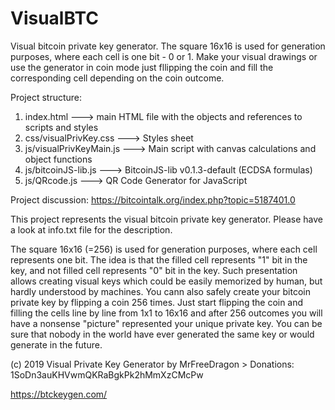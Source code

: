 # VisualBTC
Visual bitcoin private key generator. The square 16x16 is used for generation purposes, where each cell is one bit - 0 or 1. Make your visual drawings or use the generator in coin mode just fllipping the coin and fill the corresponding cell depending on the coin outcome.

Project structure:

1) index.html               ---> main  HTML file with the objects and references to scripts and styles
2) css/visualPrivKey.css    ---> Styles sheet
3) js/visualPrivKeyMain.js  ---> Main script with canvas calculations and object functions
4) js/bitcoinJS-lib.js      ---> BitcoinJS-lib v0.1.3-default (ECDSA formulas)
5) js/QRcode.js             ---> QR Code Generator for JavaScript

Project discussion: https://bitcointalk.org/index.php?topic=5187401.0

This project represents the visual bitcoin private key generator. Please have a look at info.txt file for the description.

The square 16x16 (=256) is used for generation purposes, where each cell represents one bit. The idea is that the filled cell represents "1" bit in the key, and not filled cell represents "0" bit in the key. Such presentation allows creating visual keys which could be easily memorized by human, but hardly understood by machines.
You cann also safely create your bitcoin private key by flipping a coin 256 times. Just start flipping the coin and filling the cells line by line from 1x1 to 16x16 and after 256 outcomes you will have a nonsense "picture" represented your unique private key. You can be sure that nobody in the world have ever generated the same key or would generate in the future.

(c) 2019 Visual Private Key Generator by MrFreeDragon > Donations: 1SoDn3auKHVwmQKRaBgkPk2hMmXzCMcPw  

https://btckeygen.com/
